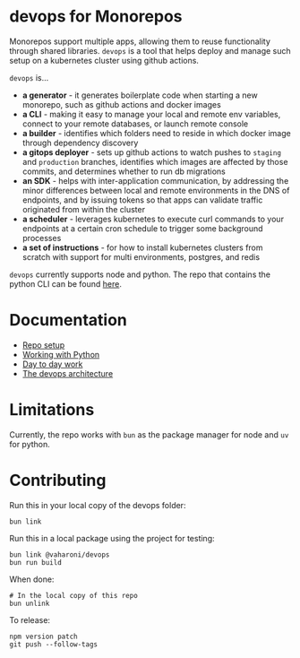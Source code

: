 # devops for Monorepos

Monorepos support multiple apps, allowing them to reuse functionality through shared libraries. `devops` is a tool that helps deploy and manage such setup on a kubernetes cluster using github actions. 

`devops` is...
- **a generator** - it generates boilerplate code when starting a new monorepo, such as github actions and docker images
- **a CLI** - making it easy to manage your local and remote env variables, connect to your remote databases, or launch remote console
- **a builder** - identifies which folders need to reside in which docker image through dependency discovery
- **a gitops deployer** - sets up github actions to watch pushes to `staging` and `production` branches, identifies which images are affected by those commits, and determines whether to run db migrations
- **an SDK** - helps with inter-application communication, by addressing the minor differences between local and remote environments in the DNS of endpoints, and by issuing tokens so that apps can validate traffic originated from within the cluster
- **a scheduler** - leverages kubernetes to execute curl commands to your endpoints at a certain cron schedule to trigger some background processes
- **a set of instructions** - for how to install kubernetes clusters from scratch with support for multi environments, postgres, and redis

`devops` currently supports node and python. The repo that contains the python CLI can be found [here](https://github.com/vaharoni/devops-python).

# Documentation

- [Repo setup](./docs/RepoSetup.md)
- [Working with Python](./docs/WorkingWithPython.md)
- [Day to day work](./docs/DayToDay.md)
- [The devops architecture](./docs/Architecture.md)

# Limitations

Currently, the repo works with `bun` as the package manager for node and `uv` for python.

# Contributing

Run this in your local copy of the devops folder:
```shell
bun link
```

Run this in a local package using the project for testing:
```shell
bun link @vaharoni/devops
bun run build
```

When done:
```shell
# In the local copy of this repo
bun unlink
```

To release:
```shell
npm version patch
git push --follow-tags
```